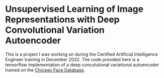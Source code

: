 # Unsupervised Learning of Image Representations with Deep Convolutional Variation Autoencoder 

This is a project I was working on during the Certified Artificial Intelligence Engineer training in December 2022. The code provided here is a tensorflow implementation of a deep concolutional variational autoencoder trained on the [Chicago Face Database](https://www.chicagofaces.org).

